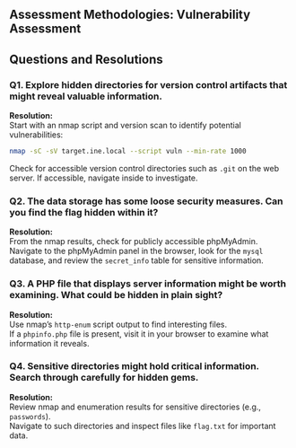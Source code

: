 ## Assessment Methodologies: Vulnerability Assessment

## Questions and Resolutions

### Q1. Explore hidden directories for version control artifacts that might reveal valuable information.

**Resolution:**  
Start with an nmap script and version scan to identify potential vulnerabilities:
```bash
nmap -sC -sV target.ine.local --script vuln --min-rate 1000
```
Check for accessible version control directories such as `.git` on the web server. If accessible, navigate inside to investigate.

### Q2. The data storage has some loose security measures. Can you find the flag hidden within it?

**Resolution:**  
From the nmap results, check for publicly accessible phpMyAdmin.  
Navigate to the phpMyAdmin panel in the browser, look for the `mysql` database, and review the `secret_info` table for sensitive information.

### Q3. A PHP file that displays server information might be worth examining. What could be hidden in plain sight?

**Resolution:**  
Use nmap’s `http-enum` script output to find interesting files.  
If a `phpinfo.php` file is present, visit it in your browser to examine what information it reveals.

### Q4. Sensitive directories might hold critical information. Search through carefully for hidden gems.

**Resolution:**  
Review nmap and enumeration results for sensitive directories (e.g., `passwords`).  
Navigate to such directories and inspect files like `flag.txt` for important data.
